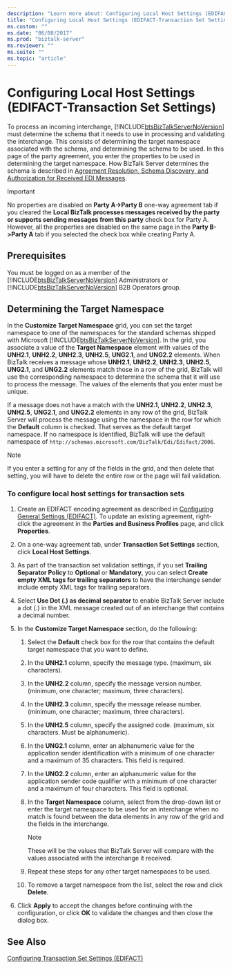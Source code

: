 ```yaml
---
description: "Learn more about: Configuring Local Host Settings (EDIFACT-Transaction Set Settings)"
title: "Configuring Local Host Settings (EDIFACT-Transaction Set Settings)"
ms.custom: ""
ms.date: "06/08/2017"
ms.prod: "biztalk-server"
ms.reviewer: ""
ms.suite: ""
ms.topic: "article"
---
```

# Configuring Local Host Settings (EDIFACT-Transaction Set Settings)
To process an incoming interchange, [!INCLUDE[btsBizTalkServerNoVersion](../includes/btsbiztalkservernoversion-md.md)] must determine the schema that it needs to use in processing and validating the interchange. This consists of determining the target namespace associated with the schema, and determining the schema to be used. In this page of the party agreement, you enter the properties to be used in determining the target namespace. How BizTalk Server determines the schema is described in [Agreement Resolution, Schema Discovery, and Authorization for Received EDI Messages](../core/agreement-resolution-schema-discovery-and-authorization-for-received-edi.md).  
  
> [!IMPORTANT]
>  No properties are disabled on **Party A->Party B** one-way agreement tab if you cleared the **Local BizTalk processes messages received by the party or supports sending messages from this party** check box for Party A. However, all the properties are disabled on the same page in the **Party B->Party A** tab if you selected the check box while creating Party A.  
  
## Prerequisites  
 You must be logged on as a member of the [!INCLUDE[btsBizTalkServerNoVersion](../includes/btsbiztalkservernoversion-md.md)] Administrators or [!INCLUDE[btsBizTalkServerNoVersion](../includes/btsbiztalkservernoversion-md.md)] B2B Operators group.  
  
## Determining the Target Namespace  
 In the **Customize Target Namespace** grid, you can set the target namespace to one of the namespaces for the standard schemas shipped with Microsoft [!INCLUDE[btsBizTalkServerNoVersion](../includes/btsbiztalkservernoversion-md.md)]. In the grid, you associate a value of the **Target Namespace** element with values of the **UNH2.1**, **UNH2.2**, **UNH2.3**, **UNH2.5**, **UNG2.1**, and **UNG2.2** elements. When BizTalk receives a message whose **UNH2.1**, **UNH2.2**, **UNH2.3**, **UNH2.5**, **UNG2.1**, and **UNG2.2** elements match those in a row of the grid, BizTalk will use the corresponding namespace to determine the schema that it will use to process the message. The values of the elements that you enter must be unique.  
  
 If a message does not have a match with the **UNH2.1**, **UNH2.2**, **UNH2.3**, **UNH2.5**, **UNG2.1**, and **UNG2.2** elements in any row of the grid, BizTalk Server will process the message using the namespace in the row for which the **Default** column is checked. That serves as the default target namespace. If no namespace is identified, BizTalk will use the default namespace of `http://schemas.microsoft.com/BizTalk/Edi/Edifact/2006`.  
  
> [!NOTE]
>  If you enter a setting for any of the fields in the grid, and then delete that setting, you will have to delete the entire row or the page will fail validation.  
  
### To configure local host settings for transaction sets  
  
1.  Create an EDIFACT encoding agreement as described in [Configuring General Settings (EDIFACT)](../core/configuring-general-settings-edifact.md). To update an existing agreement, right-click the agreement in the **Parties and Business Profiles** page, and click **Properties**.  
  
2.  On a one-way agreement tab, under **Transaction Set Settings** section, click **Local Host Settings**.  
  
3.  As part of the transaction set validation settings, if you set **Trailing Separator Policy** to **Optional** or **Mandatory**, you can select **Create empty XML tags for trailing separators** to have the interchange sender include empty XML tags for trailing separators.  
  
4.  Select **Use Dot (.) as decimal separator** to enable BizTalk Server include a dot (.) in the XML message created out of an interchange that contains a decimal number.  
  
5.  In the **Customize Target Namespace** section, do the following:  
  
    1.  Select the **Default** check box for the row that contains the default target namespace that you want to define.  
  
    2.  In the **UNH2.1** column, specify the message type. (maximum, six characters).  
  
    3.  In the **UNH2.2**  column, specify the message version number. (minimum, one character; maximum, three characters).  
  
    4.  In the **UNH2.3** column, specify the message release number. (minimum, one character; maximum, three characters).  
  
    5.  In the **UNH2.5** column, specify the assigned code. (maximum, six characters. Must be alphanumeric).  
  
    6.  In the **UNG2.1** column, enter an alphanumeric value for the application sender identification with a minimum of one character and a maximum of 35 characters. This field is required.  
  
    7.  In the **UNG2.2** column, enter an alphanumeric value for the application sender code qualifier with a minimum of one character and a maximum of four characters. This field is optional.  
  
    8.  In the **Target Namespace** column, select from the drop-down list or enter the target namespace to be used for an interchange when no match is found between the data elements in any row of the grid and the fields in the interchange.  
  
        > [!NOTE]
        >  These will be the values that BizTalk Server will compare with the values associated with the interchange it received.  
  
    9. Repeat these steps for any other target namespaces to be used.  
  
    10. To remove a target namespace from the list, select the row and click **Delete**.  
  
6.  Click **Apply** to accept the changes before continuing with the configuration, or click **OK** to validate the changes and then close the dialog box.  
  
## See Also  
 [Configuring Transaction Set Settings (EDIFACT)](../core/configuring-transaction-set-settings-edifact.md)
